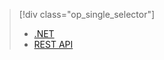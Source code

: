 > [!div class="op_single_selector"]
> * [.NET](../articles/media-services/media-services-dotnet-connect-programmatically.md)
> * [REST API](../articles/media-services/media-services-rest-connect-programmatically.md)
> 
> 

